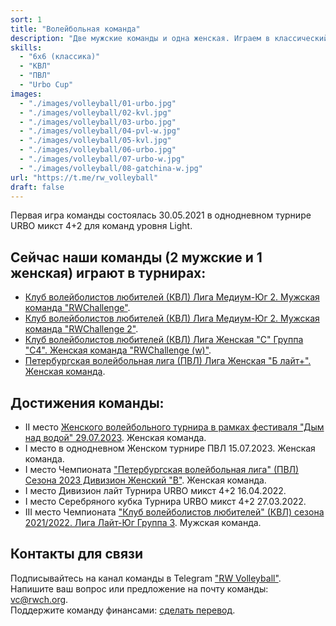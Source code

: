 ```yaml
---
sort: 1
title: "Волейбольная команда"
description: "Две мужские команды и одна женская. Играем в классический волейбол."
skills:
  - "6x6 (классика)"
  - "КВЛ"
  - "ПВЛ"
  - "Urbo Cup"
images:
  - "./images/volleyball/01-urbo.jpg"
  - "./images/volleyball/02-kvl.jpg"
  - "./images/volleyball/03-urbo.jpg"
  - "./images/volleyball/04-pvl-w.jpg"
  - "./images/volleyball/05-kvl.jpg"
  - "./images/volleyball/06-urbo.jpg"
  - "./images/volleyball/07-urbo-w.jpg"
  - "./images/volleyball/08-gatchina-w.jpg"
url: "https://t.me/rw_volleyball"
draft: false
---
```


Первая игра команды состоялась 30.05.2021 в однодневном турнире URBO микст 4+2 для команд уровня Light.<br />

## Сейчас наши команды (2 мужские и 1 женская) играют в турнирах:
- <a href="/actions/2024/kvl-m1-r2">Клуб волейболистов любителей (КВЛ) Лига Медиум-Юг 2. Мужская команда "RWChallenge"</a>.
- <a href="/actions/2024/kvl-m2-r2">Клуб волейболистов любителей (КВЛ) Лига Медиум-Юг 2. Мужская команда "RWChallenge 2"</a>.
- <a href="/actions/2024/kvl-w-r2">Клуб волейболистов любителей (КВЛ) Лига Женская "С" Группа "С4". Женская команда "RWChallenge (w)"</a>.
- <a href="/actions/2024/pvl-w">Петербургская волейбольная лига (ПВЛ) Лига Женская "Б лайт+". Женская команда</a>.

## Достижения команды:

- II место <a href="/actions/2023/smokeonthewater">Женского волейбольного турнира в рамках фестиваля "Дым над водой" 29.07.2023</a>. Женская команда.
- I место в однодневном Женском турнире ПВЛ 15.07.2023. Женская команда.
- I место Чемпионата <a href="/actions/2023/pvl-w">"Петербургская волейбольная лига" (ПВЛ) Сезона 2023 Дивизион Женский "В"</a>. Женская команда.
- I место Дивизион лайт Турнира URBO микст 4+2 16.04.2022.
- I место Серебряного кубка Турнира URBO микст 4+2 27.03.2022.
- III место Чемпионата <a href="/actions/2022/kvl-m">"Клуб волейболистов любителей" (КВЛ) сезона 2021/2022. Лига Лайт-Юг Группа 3</a>. Мужская команда.

## Контакты для связи

Подписывайтесь на канал команды в Telegram <a href="https://t.me/rw_volleyball" target="_blank">"RW Volleyball"</a>.<br />
Напишите ваш вопрос или предложение на почту команды: [vc@rwch.org](mailto:vc@rwch.org).<br />
Поддержите команду финансами: <a href="/support/volleyball">сделать перевод</a>.

